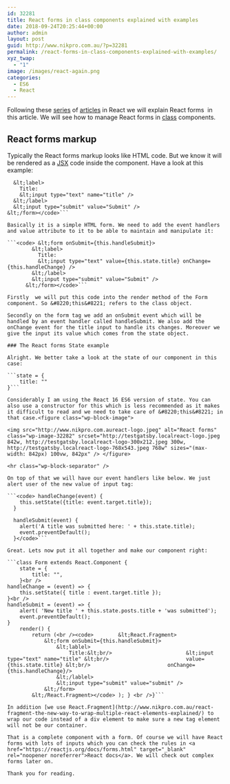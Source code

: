 ```yaml
---
id: 32281
title: React forms in class components explained with examples
date: 2018-09-24T20:25:44+00:00
author: admin
layout: post
guid: http://www.nikpro.com.au/?p=32281
permalink: /react-forms-in-class-components-explained-with-examples/
xyz_twap:
  - "1"
image: /images/react-again.png
categories:
  - ES6
  - React
---
```

Following these [series](http://www.nikpro.com.au/different-stateless-functional-component-in-react-explained/) of [articles](http://www.nikpro.com.au/react-fragment-the-new-way-to-wrap-multiple-react-elements-explained/) in React we will explain React forms  in this article. We will see how to manage React forms in [class](http://www.nikpro.com.au/react-component-building-blocks-simple-explanation-part-1/) components.

## React forms markup

Typically the React forms markup looks like HTML code. But we know it will be rendered as a [JSX](http://www.nikpro.com.au/explaining-jsx-with-some-examples/) code inside the component. Have a look at this example:

```<code>&lt;form>
  &lt;label>
    Title:
    &lt;input type="text" name="title" />
  &lt;/label>
  &lt;input type="submit" value="Submit" />
&lt;/form></code>```

Basically it is a simple HTML form. We need to add the event handlers and value attribute to it to be able to maintain and manipulate it:

```<code> &lt;form onSubmit={this.handleSubmit}>
        &lt;label>
          Title:
          &lt;input type="text" value={this.state.title} onChange={this.handleChange} />
        &lt;/label>
        &lt;input type="submit" value="Submit" />
      &lt;/form></code>```

Firstly  we will put this code into the render method of the Form component. So &#8220;this&#8221; refers to the class object. 

Secondly on the form tag we add an onSubmit event which will be handled by an event handler called handleSubmit. We also add the onChange event for the title input to handle its changes. Moreover we give the input its value which comes from the state object.

### The React forms State example

Alright. We better take a look at the state of our component in this case:

```state = {
    title: ""
}```

Considerably I am using the React 16 ES6 version of state. You can also use a constructor for this which is less recommended as it makes it difficult to read and we need to take care of &#8220;this&#8221; in that case.<figure class="wp-block-image">

<img src="http://www.nikpro.com.aureact-logo.jpeg" alt="React forms" class="wp-image-32282" srcset="http://testgatsby.localreact-logo.jpeg 842w, http://testgatsby.localreact-logo-300x212.jpeg 300w, http://testgatsby.localreact-logo-768x543.jpeg 768w" sizes="(max-width: 842px) 100vw, 842px" /> </figure> 

<hr class="wp-block-separator" />

On top of that we will have our event handlers like below. We just alert user of the new value of input tag:

```<code> handleChange(event) {
    this.setState({title: event.target.title});
  }

  handleSubmit(event) {
    alert('A title was submitted here: ' + this.state.title);
    event.preventDefault();
  }</code>```

Great. Lets now put it all together and make our component right:

```class Form extends React.Component {
    state = {
        title: "",
    }<br />
handleChange = (event) => {
    this.setState({ title : event.target.title });
}<br />
handleSubmit = (event) => {
    alert( 'New title ' + this.state.posts.title + 'was submitted');
    event.preventDefault();
}
    render() {
        return (<br /><code>        &lt;React.Fragment>
            &lt;form onSubmit={this.handleSubmit}>
                &lt;lablel>
                    Title:&lt;br/>                        &lt;input type="text" name="title" &lt;br/>                         value={this.state.title} &lt;br/>                         onChange={this.handleChange}/>
                &lt;/lablel>
                &lt;input type="submit" value="submit" />
            &lt;/form>
        &lt;/React.Fragment></code> ); } <br />}```

In addition [we use React.Fragment](http://www.nikpro.com.au/react-fragment-the-new-way-to-wrap-multiple-react-elements-explained/) to wrap our code instead of a div element to make sure a new tag element will not be our container. 

That is a complete component with a form. Of course we will have React forms with lots of inputs which you can check the rules in <a href="https://reactjs.org/docs/forms.html" target="_blank" rel="noopener noreferrer">React docs</a>. We will check out complex forms later on.

Thank you for reading.